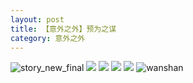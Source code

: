 ```yaml
---
layout: post
title: 【意外之外】预为之谋
category: 意外之外
---
```

![story_new_final](http://rdr022gcy.hd-bkt.clouddn.com/img/story_new_final_0322.png)
![](http://rc5p5sl4z.hd-bkt.clouddn.com/img/jin-220611-1.jpg)
![](http://rc5p5sl4z.hd-bkt.clouddn.com/img/situation-220603-1.jpg)
![](http://rc5p5sl4z.hd-bkt.clouddn.com/img/factors-220520-new-1.jpg)
![](http://rc5p5sl4z.hd-bkt.clouddn.com/img/factors-220515-new-5.jpeg)
![wanshan](http://rdr022gcy.hd-bkt.clouddn.com/img/wanshan.png)
  




